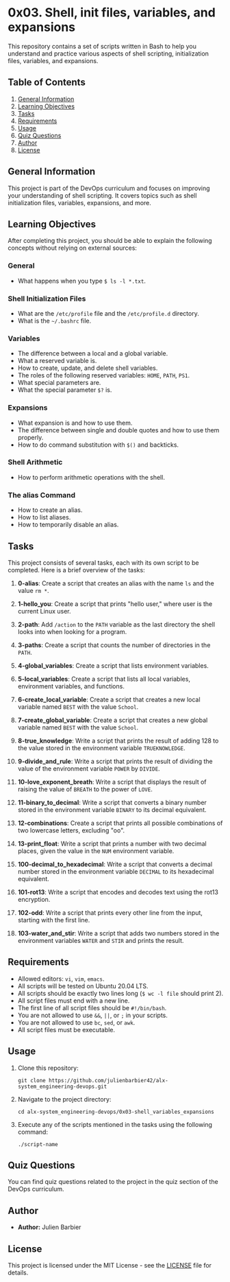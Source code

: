 # 0x03. Shell, init files, variables, and expansions

This repository contains a set of scripts written in Bash to help you understand and practice various aspects of shell scripting, initialization files, variables, and expansions.

## Table of Contents

1. [General Information](#general-information)
2. [Learning Objectives](#learning-objectives)
3. [Tasks](#tasks)
4. [Requirements](#requirements)
5. [Usage](#usage)
6. [Quiz Questions](#quiz-questions)
7. [Author](#author)
8. [License](#license)

## General Information

This project is part of the DevOps curriculum and focuses on improving your understanding of shell scripting. It covers topics such as shell initialization files, variables, expansions, and more.

## Learning Objectives

After completing this project, you should be able to explain the following concepts without relying on external sources:

### General
- What happens when you type `$ ls -l *.txt`.

### Shell Initialization Files
- What are the `/etc/profile` file and the `/etc/profile.d` directory.
- What is the `~/.bashrc` file.

### Variables
- The difference between a local and a global variable.
- What a reserved variable is.
- How to create, update, and delete shell variables.
- The roles of the following reserved variables: `HOME`, `PATH`, `PS1`.
- What special parameters are.
- What the special parameter `$?` is.

### Expansions
- What expansion is and how to use them.
- The difference between single and double quotes and how to use them properly.
- How to do command substitution with `$()` and backticks.

### Shell Arithmetic
- How to perform arithmetic operations with the shell.

### The alias Command
- How to create an alias.
- How to list aliases.
- How to temporarily disable an alias.

## Tasks

This project consists of several tasks, each with its own script to be completed. Here is a brief overview of the tasks:

1. **0-alias**: Create a script that creates an alias with the name `ls` and the value `rm *`.

2. **1-hello_you**: Create a script that prints "hello user," where user is the current Linux user.

3. **2-path**: Add `/action` to the `PATH` variable as the last directory the shell looks into when looking for a program.

4. **3-paths**: Create a script that counts the number of directories in the `PATH`.

5. **4-global_variables**: Create a script that lists environment variables.

6. **5-local_variables**: Create a script that lists all local variables, environment variables, and functions.

7. **6-create_local_variable**: Create a script that creates a new local variable named `BEST` with the value `School`.

8. **7-create_global_variable**: Create a script that creates a new global variable named `BEST` with the value `School`.

9. **8-true_knowledge**: Write a script that prints the result of adding 128 to the value stored in the environment variable `TRUEKNOWLEDGE`.

10. **9-divide_and_rule**: Write a script that prints the result of dividing the value of the environment variable `POWER` by `DIVIDE`.

11. **10-love_exponent_breath**: Write a script that displays the result of raising the value of `BREATH` to the power of `LOVE`.

12. **11-binary_to_decimal**: Write a script that converts a binary number stored in the environment variable `BINARY` to its decimal equivalent.

13. **12-combinations**: Create a script that prints all possible combinations of two lowercase letters, excluding "oo".

14. **13-print_float**: Write a script that prints a number with two decimal places, given the value in the `NUM` environment variable.

15. **100-decimal_to_hexadecimal**: Write a script that converts a decimal number stored in the environment variable `DECIMAL` to its hexadecimal equivalent.

16. **101-rot13**: Write a script that encodes and decodes text using the rot13 encryption.

17. **102-odd**: Write a script that prints every other line from the input, starting with the first line.

18. **103-water_and_stir**: Write a script that adds two numbers stored in the environment variables `WATER` and `STIR` and prints the result.

## Requirements

- Allowed editors: `vi`, `vim`, `emacs`.
- All scripts will be tested on Ubuntu 20.04 LTS.
- All scripts should be exactly two lines long (`$ wc -l file` should print 2).
- All script files must end with a new line.
- The first line of all script files should be `#!/bin/bash`.
- You are not allowed to use `&&`, `||`, or `;` in your scripts.
- You are not allowed to use `bc`, `sed`, or `awk`.
- All script files must be executable.

## Usage

1. Clone this repository:
   ```
   git clone https://github.com/julienbarbier42/alx-system_engineering-devops.git
   ```

2. Navigate to the project directory:
   ```
   cd alx-system_engineering-devops/0x03-shell_variables_expansions
   ```

3. Execute any of the scripts mentioned in the tasks using the following command:
   ```
   ./script-name
   ```

## Quiz Questions

You can find quiz questions related to the project in the quiz section of the DevOps curriculum.

## Author

- **Author:** Julien Barbier

## License

This project is licensed under the MIT License - see the [LICENSE](LICENSE) file for details.
